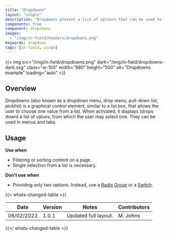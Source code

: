 ```yaml
---
title: "Dropdowns"
layout: "single"
description: "Dropdowns present a list of options that can be used to filter or sort existing content."
components: true
component: dropdowns
images:
  - "/img/in-field/headers/dropdowns.png"
keywords: dropdown
tags: [in-field, usage]
---
```


{{< img src="/img/in-field/dropdowns.png" dark="/img/in-field/dropdowns-dark.svg" class="w-100" width="980" height="500" alt="Dropdowns example" loading="auto" >}}

## Overview

Dropdowns (also known as a dropdown menu, drop menu, pull-down list, picklist) is a graphical control element, similar to a list box, that allows the user to choose one value from a list. When activated, it displays (drops down) a list of values, from which the user may select one. They can be used in menus and tabs.

## Usage

**Use when**

- Filtering or sorting content on a page.
- Single selection from a list is necessary.

**Don't use when**

- Providing only two options. Instead, use a [Radio Group](/components/in-field/radio-buttons/) or a [Switch](/components/in-field/switches/).

{{< whats-changed-table >}}

| Date       | Version | Notes                | Contributors |
| ---------- | ------- | -------------------- | ------------ |
| 06/02/2022 | 1.0.1   | Updated full layout. | M. Johns     |

{{</ whats-changed-table >}}
